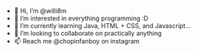 - 👋 Hi, I’m @willi8m
- 👀 I’m interested in everything programming :D 
- 🌱 I’m currently learning Java, HTML + CSS, and Javascript...
- 💞️ I’m looking to collaborate on practically anything 
- 📫 Reach me @chopinfanboy on instagram

<!---
willi8m/willi8m is a ✨ special ✨ repository because its `README.md` (this file) appears on your GitHub profile.
You can click the Preview link to take a look at your changes.
--->

